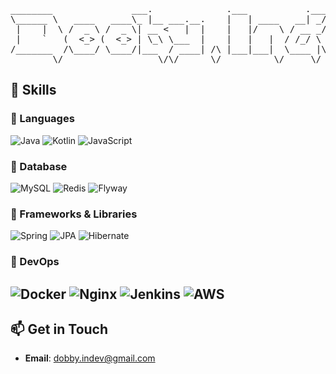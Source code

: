 <pre>
________               ___.              .___           .___           
\______ \   ____   ____\_ |__ ___.__.    |   | ____   __| _/_______  __
 |    |  \ /  _ \ /  _ \| __ <   |  |    |   |/    \ / __ _/ __ \  \/ /
 |    `   (  <_> (  <_> | \_\ \___  |    |   |   |  / /_/ \  ___/\   / 
/_______  /\____/ \____/|___  / ____| /\ |___|___|  \____ |\___  >\_/  
        \/                  \/\/      \/          \/     \/    \/      
</pre>

## 🔧 Skills
### 🚀 Languages
![Java](https://img.shields.io/badge/java-%23ED8B00.svg?style=for-the-badge&logo=openjdk&logoColor=white)
![Kotlin](https://img.shields.io/badge/kotlin-%237F52FF.svg?style=for-the-badge&logo=kotlin&logoColor=white)
![JavaScript](https://img.shields.io/badge/javascript-%23323330.svg?style=for-the-badge&logo=javascript&logoColor=%23F7DF1E)

### 💾 Database
![MySQL](https://img.shields.io/badge/mysql-4479A1.svg?style=for-the-badge&logo=mysql&logoColor=white)
![Redis](https://img.shields.io/badge/Redis-%23DC382D.svg?style=for-the-badge&logo=redis&logoColor=white)
![Flyway](https://img.shields.io/badge/Flyway-%23CC0200.svg?style=for-the-badge&logo=flyway&logoColor=white)

### 🌱 Frameworks & Libraries
![Spring](https://img.shields.io/badge/spring-%236DB33F.svg?style=for-the-badge&logo=spring&logoColor=white)
![JPA](https://img.shields.io/badge/JPA-%23336791.svg?style=for-the-badge&logo=hibernate&logoColor=white)
![Hibernate](https://img.shields.io/badge/Hibernate-%23000000.svg?style=for-the-badge&logo=hibernate&logoColor=white)

### 🚢 DevOps
![Docker](https://img.shields.io/badge/docker-%230db7ed.svg?style=for-the-badge&logo=docker&logoColor=white)
![Nginx](https://img.shields.io/badge/nginx-%23009639.svg?style=for-the-badge&logo=nginx&logoColor=white)
![Jenkins](https://img.shields.io/badge/jenkins-%232C5263.svg?style=for-the-badge&logo=jenkins&logoColor=white)
![AWS](https://img.shields.io/badge/AWS-%23FF9900.svg?style=for-the-badge&logo=amazon-aws&logoColor=white)
---

## 📫 Get in Touch
- **Email**: dobby.indev@gmail.com
